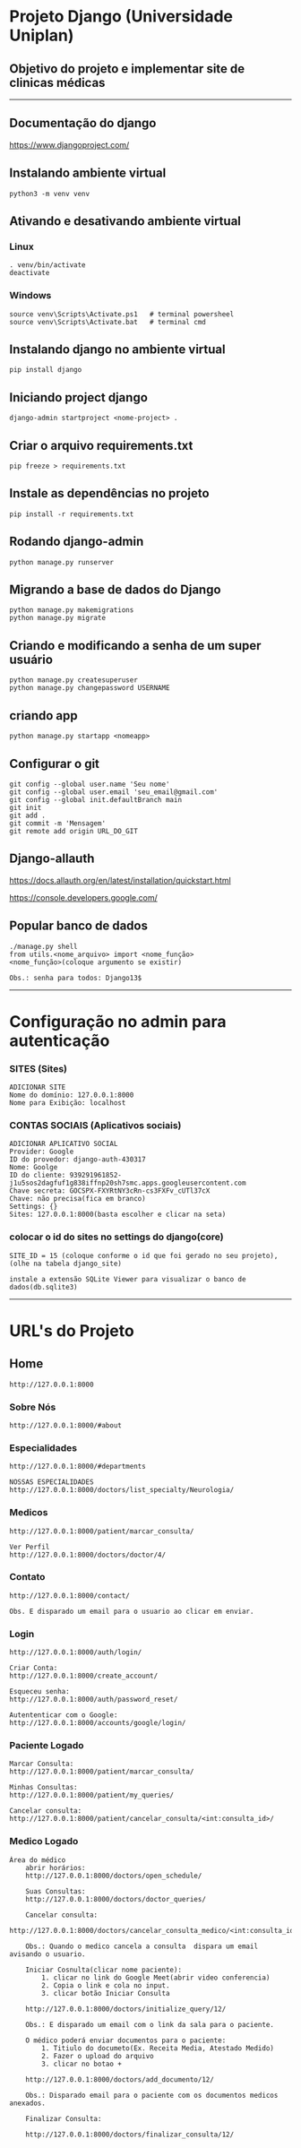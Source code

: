 # Projeto Django (Universidade Uniplan)
## Objetivo do projeto e implementar site de clinicas médicas

<hr>

## Documentação do django
https://www.djangoproject.com/

## Instalando ambiente virtual
    python3 -m venv venv

## Ativando e desativando ambiente virtual
### Linux
    . venv/bin/activate
    deactivate

### Windows
    source venv\Scripts\Activate.ps1   # terminal powersheel        
    source venv\Scripts\Activate.bat   # terminal cmd

## Instalando django no ambiente virtual
    pip install django

## Iniciando project django
    django-admin startproject <nome-project> .

## Criar o arquivo requirements.txt
    pip freeze > requirements.txt

## Instale as dependências no projeto
    pip install -r requirements.txt

## Rodando django-admin
    python manage.py runserver

## Migrando a base de dados do Django
    python manage.py makemigrations
    python manage.py migrate

## Criando e modificando a senha de um super usuário
    python manage.py createsuperuser
    python manage.py changepassword USERNAME

## criando app
    python manage.py startapp <nomeapp>

## Configurar o git
    git config --global user.name 'Seu nome'
    git config --global user.email 'seu_email@gmail.com'
    git config --global init.defaultBranch main
    git init
    git add .
    git commit -m 'Mensagem'
    git remote add origin URL_DO_GIT

## Django-allauth
https://docs.allauth.org/en/latest/installation/quickstart.html

https://console.developers.google.com/

## Popular banco de dados
    ./manage.py shell
    from utils.<nome_arquivo> import <nome_função>
    <nome_função>(coloque argumento se existir)

    Obs.: senha para todos: Django13$

<hr>

# Configuração no admin para autenticação

### SITES (Sites)
    ADICIONAR SITE
    Nome do domínio: 127.0.0.1:8000
    Nome para Exibição: localhost

### CONTAS SOCIAIS (Aplicativos sociais)
    ADICIONAR APLICATIVO SOCIAL
    Provider: Google
    ID do provedor: django-auth-430317
    Nome: Goolge
    ID do cliente: 939291961852-j1u5sos2dagfuf1g838iffnp20sh7smc.apps.googleusercontent.com
    Chave secreta: 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
    Chave: não precisa(fica em branco)
    Settings: {}
    Sites: 127.0.0.1:8000(basta escolher e clicar na seta)

### colocar o id do sites no settings do django(core)
    SITE_ID = 15 (coloque conforme o id que foi gerado no seu projeto),(olhe na tabela django_site)

    instale a extensão SQLite Viewer para visualizar o banco de dados(db.sqlite3)

<hr>

# URL's do Projeto

## Home
    http://127.0.0.1:8000

### Sobre Nós
    http://127.0.0.1:8000/#about

### Especialidades
    http://127.0.0.1:8000/#departments

    NOSSAS ESPECIALIDADES
    http://127.0.0.1:8000/doctors/list_specialty/Neurologia/

### Medicos
    http://127.0.0.1:8000/patient/marcar_consulta/

    Ver Perfil
    http://127.0.0.1:8000/doctors/doctor/4/

### Contato
    http://127.0.0.1:8000/contact/

    Obs. E disparado um email para o usuario ao clicar em enviar.

### Login
    http://127.0.0.1:8000/auth/login/

    Criar Conta:
    http://127.0.0.1:8000/create_account/

    Esqueceu senha:
    http://127.0.0.1:8000/auth/password_reset/

    Autententicar com o Google:
    http://127.0.0.1:8000/accounts/google/login/

### Paciente Logado
    Marcar Consulta:
    http://127.0.0.1:8000/patient/marcar_consulta/

    Minhas Consultas:
    http://127.0.0.1:8000/patient/my_queries/

    Cancelar consulta:
    http://127.0.0.1:8000/patient/cancelar_consulta/<int:consulta_id>/

### Medico Logado
    Área do médico
        abrir horários:
        http://127.0.0.1:8000/doctors/open_schedule/

        Suas Consultas:
        http://127.0.0.1:8000/doctors/doctor_queries/

        Cancelar consulta:
        http://127.0.0.1:8000/doctors/cancelar_consulta_medico/<int:consulta_id>/

        Obs.: Quando o medico cancela a consulta  dispara um email avisando o usuario.

        Iniciar Cosnulta(clicar nome paciente):
            1. clicar no link do Google Meet(abrir video conferencia)
            2. Copia o link e cola no input.
            3. clicar botão Iniciar Consulta 

        http://127.0.0.1:8000/doctors/initialize_query/12/

        Obs.: E disparado um email com o link da sala para o paciente.

        O médico poderá enviar documentos para o paciente:
            1. Titiulo do documeto(Ex. Receita Media, Atestado Medido)
            2. Fazer o upload do arquivo
            3. clicar no botao + 

        http://127.0.0.1:8000/doctors/add_documento/12/

        Obs.: Disparado email para o paciente com os documentos medicos anexados.

        Finalizar Consulta:

        http://127.0.0.1:8000/doctors/finalizar_consulta/12/
